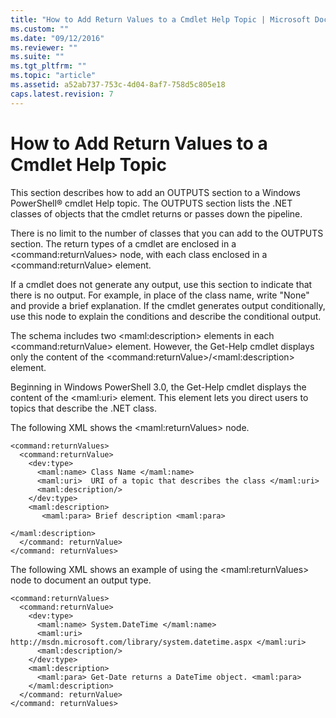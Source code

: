 ```yaml
---
title: "How to Add Return Values to a Cmdlet Help Topic | Microsoft Docs"
ms.custom: ""
ms.date: "09/12/2016"
ms.reviewer: ""
ms.suite: ""
ms.tgt_pltfrm: ""
ms.topic: "article"
ms.assetid: a52ab737-753c-4d04-8af7-758d5c805e18
caps.latest.revision: 7
---
```

# How to Add Return Values to a Cmdlet Help Topic
This section describes how to add an OUTPUTS section to a Windows PowerShell® cmdlet Help topic. The OUTPUTS section lists the .NET classes of objects that the cmdlet returns or passes down the pipeline.

 There is no limit to the number of classes that you can add to the OUTPUTS section. The return types of a cmdlet are enclosed in a \<command:returnValues> node, with each class enclosed in a \<command:returnValue> element.

 If a cmdlet does not generate any output, use this section to indicate that there is no output. For example, in place of the class name, write "None" and provide a brief explanation. If the cmdlet generates output conditionally, use this node to explain the conditions and describe the conditional output.

 The schema includes two \<maml:description> elements in each \<command:returnValue> element. However, the Get-Help cmdlet displays only the content of the \<command:returnValue>/\<maml:description> element.

 Beginning in Windows PowerShell 3.0, the Get-Help cmdlet displays the content of the \<maml:uri> element. This element lets you direct users to topics that describe the .NET class.

 The following XML shows the \<maml:returnValues> node.

```
<command:returnValues>
  <command:returnValue>
    <dev:type>
      <maml:name> Class Name </maml:name>
      <maml:uri>  URI of a topic that describes the class </maml:uri>
      <maml:description/>
    </dev:type>
    <maml:description>
       <maml:para> Brief description <maml:para>

</maml:description>
  </command: returnValue>
</command: returnValues>
```

 The following XML shows an example of using the \<maml:returnValues> node to document an output type.

```
<command:returnValues>
  <command:returnValue>
    <dev:type>
      <maml:name> System.DateTime </maml:name>
      <maml:uri>  http://msdn.microsoft.com/library/system.datetime.aspx </maml:uri>
      <maml:description/>
    </dev:type>
    <maml:description>
      <maml:para> Get-Date returns a DateTime object. <maml:para>
    </maml:description>
  </command: returnValue>
</command: returnValues>
```
